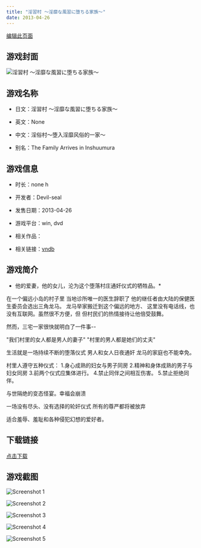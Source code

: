 ```yaml
---
title: "淫習村 ～淫靡な風習に堕ちる家族～"
date: 2013-04-26
---
```

[编辑此页面](https://github.com/ACG-3/ADV3-source/blob/main/source/_posts/%E6%B7%AB%E7%BF%92%E6%9D%91%20%EF%BD%9E%E6%B7%AB%E9%9D%A1%E3%81%AA%E9%A2%A8%E7%BF%92%E3%81%AB%E5%A0%95%E3%81%A1%E3%82%8B%E5%AE%B6%E6%97%8F%EF%BD%9E.md)

## 游戏封面

![淫習村 ～淫靡な風習に堕ちる家族～](https%3A//pan.timero.xyz/onedrive/img_lib_001/%E6%B7%AB%E7%BF%92%E6%9D%91%20%EF%BD%9E%E6%B7%AB%E9%9D%A1%E3%81%AA%E9%A2%A8%E7%BF%92%E3%81%AB%E5%A0%95%E3%81%A1%E3%82%8B%E5%AE%B6%E6%97%8F%EF%BD%9E_cover.avif)


## 游戏名称

- 日文：淫習村 ～淫靡な風習に堕ちる家族～
- 英文：None
- 中文：淫俗村～堕入淫靡风俗的一家～

- 别名：The Family Arrives in Inshuumura


## 游戏信息

- 时长：none h
- 开发者：Devil-seal
- 发售日期：2013-04-26
- 游戏平台：win, dvd
- 相关作品：

- 相关链接：[vndb](https://vndb.org/v12385)


## 游戏简介

* 他的爱妻，他的女儿，沦为这个堕落村庄通奸仪式的牺牲品。*

在一个偏远小岛的村子里
当地诊所唯一的医生辞职了
他的继任者由大陆的保健医生委员会选出三角龙马。
龙马举家搬迁到这个偏远的地方、
这里没有电话线，也没有互联网。虽然很不方便，但
但村民们的热情接待让他倍受鼓舞。

然而，三宅一家很快就明白了一件事--

"我们村里的女人都是男人的妻子" "村里的男人都是她们的丈夫"

生活就是一场持续不断的堕落仪式
男人和女人日夜通奸
龙马的家庭也不能幸免。

村里人遵守五种仪式：
1.身心成熟的妇女与男子同房
2.精神和身体成熟的男子与妇女同房
3.前两个仪式应集体进行。
4.禁止同伴之间相互伤害。
5.禁止拒绝同伴。

与世隔绝的变态怪宴。幸福会崩溃

一场没有尽头、没有选择的轮奸仪式 所有的尊严都将被放弃

适合羞辱、羞耻和各种侵犯幻想的爱好者。




## 下载链接

[点击下载](https://pan.timero.xyz/onedrive/adv_lib_001/%E6%B7%AB%E7%BF%92%E6%9D%91%20%EF%BD%9E%E6%B7%AB%E9%9D%A1%E3%81%AA%E9%A2%A8%E7%BF%92%E3%81%AB%E5%A0%95%E3%81%A1%E3%82%8B%E5%AE%B6%E6%97%8F%EF%BD%9E)


## 游戏截图


![Screenshot 1](https%3A//pan.timero.xyz/onedrive/img_lib_001/%E6%B7%AB%E7%BF%92%E6%9D%91%20%EF%BD%9E%E6%B7%AB%E9%9D%A1%E3%81%AA%E9%A2%A8%E7%BF%92%E3%81%AB%E5%A0%95%E3%81%A1%E3%82%8B%E5%AE%B6%E6%97%8F%EF%BD%9E_Screenshot_1.avif)

![Screenshot 2](https%3A//pan.timero.xyz/onedrive/img_lib_001/%E6%B7%AB%E7%BF%92%E6%9D%91%20%EF%BD%9E%E6%B7%AB%E9%9D%A1%E3%81%AA%E9%A2%A8%E7%BF%92%E3%81%AB%E5%A0%95%E3%81%A1%E3%82%8B%E5%AE%B6%E6%97%8F%EF%BD%9E_Screenshot_2.avif)

![Screenshot 3](https%3A//pan.timero.xyz/onedrive/img_lib_001/%E6%B7%AB%E7%BF%92%E6%9D%91%20%EF%BD%9E%E6%B7%AB%E9%9D%A1%E3%81%AA%E9%A2%A8%E7%BF%92%E3%81%AB%E5%A0%95%E3%81%A1%E3%82%8B%E5%AE%B6%E6%97%8F%EF%BD%9E_Screenshot_3.avif)

![Screenshot 4](https%3A//pan.timero.xyz/onedrive/img_lib_001/%E6%B7%AB%E7%BF%92%E6%9D%91%20%EF%BD%9E%E6%B7%AB%E9%9D%A1%E3%81%AA%E9%A2%A8%E7%BF%92%E3%81%AB%E5%A0%95%E3%81%A1%E3%82%8B%E5%AE%B6%E6%97%8F%EF%BD%9E_Screenshot_4.avif)

![Screenshot 5](https%3A//pan.timero.xyz/onedrive/img_lib_001/%E6%B7%AB%E7%BF%92%E6%9D%91%20%EF%BD%9E%E6%B7%AB%E9%9D%A1%E3%81%AA%E9%A2%A8%E7%BF%92%E3%81%AB%E5%A0%95%E3%81%A1%E3%82%8B%E5%AE%B6%E6%97%8F%EF%BD%9E_Screenshot_5.avif)

